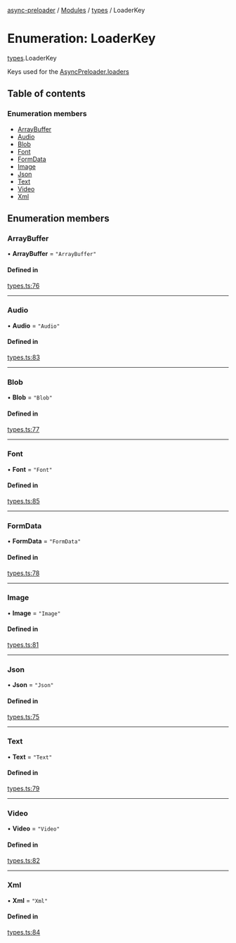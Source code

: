 [async-preloader](../README.md) / [Modules](../modules.md) / [types](../modules/types.md) / LoaderKey

# Enumeration: LoaderKey

[types](../modules/types.md).LoaderKey

Keys used for the [AsyncPreloader.loaders](../classes/index.AsyncPreloader.md#loaders)

## Table of contents

### Enumeration members

- [ArrayBuffer](types.LoaderKey.md#arraybuffer)
- [Audio](types.LoaderKey.md#audio)
- [Blob](types.LoaderKey.md#blob)
- [Font](types.LoaderKey.md#font)
- [FormData](types.LoaderKey.md#formdata)
- [Image](types.LoaderKey.md#image)
- [Json](types.LoaderKey.md#json)
- [Text](types.LoaderKey.md#text)
- [Video](types.LoaderKey.md#video)
- [Xml](types.LoaderKey.md#xml)

## Enumeration members

### ArrayBuffer

• **ArrayBuffer** = `"ArrayBuffer"`

#### Defined in

[types.ts:76](https://github.com/dmnsgn/async-preloader/blob/6703830/src/types.ts#L76)

___

### Audio

• **Audio** = `"Audio"`

#### Defined in

[types.ts:83](https://github.com/dmnsgn/async-preloader/blob/6703830/src/types.ts#L83)

___

### Blob

• **Blob** = `"Blob"`

#### Defined in

[types.ts:77](https://github.com/dmnsgn/async-preloader/blob/6703830/src/types.ts#L77)

___

### Font

• **Font** = `"Font"`

#### Defined in

[types.ts:85](https://github.com/dmnsgn/async-preloader/blob/6703830/src/types.ts#L85)

___

### FormData

• **FormData** = `"FormData"`

#### Defined in

[types.ts:78](https://github.com/dmnsgn/async-preloader/blob/6703830/src/types.ts#L78)

___

### Image

• **Image** = `"Image"`

#### Defined in

[types.ts:81](https://github.com/dmnsgn/async-preloader/blob/6703830/src/types.ts#L81)

___

### Json

• **Json** = `"Json"`

#### Defined in

[types.ts:75](https://github.com/dmnsgn/async-preloader/blob/6703830/src/types.ts#L75)

___

### Text

• **Text** = `"Text"`

#### Defined in

[types.ts:79](https://github.com/dmnsgn/async-preloader/blob/6703830/src/types.ts#L79)

___

### Video

• **Video** = `"Video"`

#### Defined in

[types.ts:82](https://github.com/dmnsgn/async-preloader/blob/6703830/src/types.ts#L82)

___

### Xml

• **Xml** = `"Xml"`

#### Defined in

[types.ts:84](https://github.com/dmnsgn/async-preloader/blob/6703830/src/types.ts#L84)
